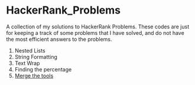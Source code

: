 # HackerRank_Problems

A collection of my solutions to HackerRank Problems. These codes are just for keeping a track of some problems that I have solved, and do not have the most efficient answers to the problems. 

1) Nested Lists
2) String Formatting
3) Text Wrap
4) Finding the percentage
5) [Merge the tools](https://www.hackerrank.com/challenges/the-minion-game/problem?isFullScreen=true)

